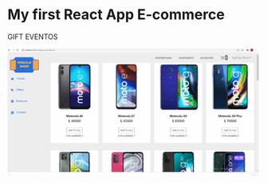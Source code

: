 # My first React App E-commerce

GIFT EVENTOS

![App Running](https://github.com/joseguti99/DB-IMG-PUBLIC/blob/main/gift/EVENTOS.gif)
